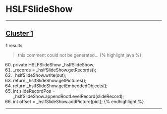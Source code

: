 # HSLFSlideShow

***

## [Cluster 1](./1)
1 results
> this comment could not be generated...
{% highlight java %}
60. private HSLFSlideShow _hslfSlideShow;
101.   _records = _hslfSlideShow.getRecords();
436.   _hslfSlideShow.write(out);
485.   return _hslfSlideShow.getPictures();
492.   return _hslfSlideShow.getEmbeddedObjects();
735.   int slideRecordPos = _hslfSlideShow.appendRootLevelRecord(slideRecord);
823.   int offset = _hslfSlideShow.addPicture(pict);
{% endhighlight %}

***


